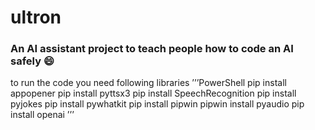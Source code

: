 # ultron
### An AI assistant project to teach people how to code an AI safely 😄
to run the code you need following libraries
’’’PowerShell
pip install appopener
pip install pyttsx3
pip install SpeechRecognition
pip install pyjokes
pip install pywhatkit
pip install pipwin
pipwin install pyaudio
pip install openai
’’’